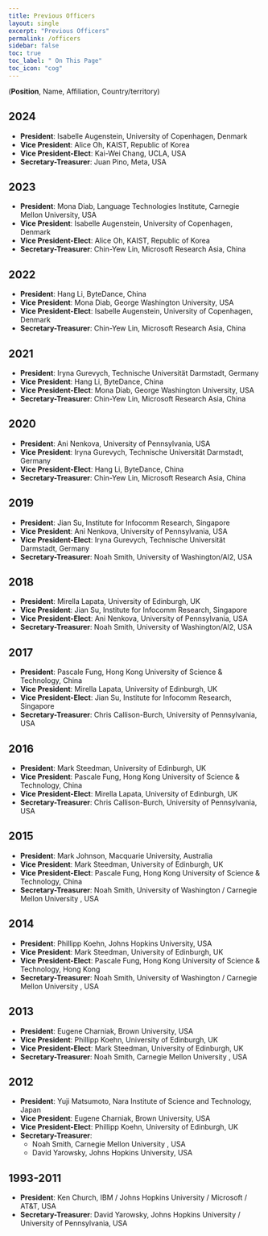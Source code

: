 ```yaml
---
title: Previous Officers
layout: single
excerpt: "Previous Officers"
permalink: /officers
sidebar: false
toc: true
toc_label: " On This Page"
toc_icon: "cog"
---
```


(**Position**, Name, Affiliation, Country/territory)
## 2024
- **President**: Isabelle Augenstein, University of Copenhagen, Denmark<br/>
- **Vice President**: Alice Oh, KAIST, Republic of Korea<br/>
- **Vice President-Elect**: Kai-Wei Chang, UCLA, USA<br/>
- **Secretary-Treasurer**: Juan Pino, Meta, USA<br/>
## 2023
- **President**: Mona Diab, Language Technologies Institute, Carnegie Mellon University, USA<br/>
- **Vice President**: Isabelle Augenstein, University of Copenhagen, Denmark<br/>
- **Vice President-Elect**: Alice Oh, KAIST, Republic of Korea<br/>
- **Secretary-Treasurer**: Chin-Yew Lin, Microsoft Research Asia, China
## 2022
- **President**: Hang Li, ByteDance, China<br/>
- **Vice President**: Mona Diab, George Washington University, USA<br/>
- **Vice President-Elect**: Isabelle Augenstein, University of Copenhagen, Denmark<br/>
- **Secretary-Treasurer**: Chin-Yew Lin, Microsoft Research Asia, China
## 2021
- **President**: Iryna Gurevych, Technische Universität Darmstadt, Germany<br/>
- **Vice President**: Hang Li, ByteDance, China<br/>
- **Vice President-Elect**: Mona Diab, George Washington University, USA<br/>
- **Secretary-Treasurer**: Chin-Yew Lin, Microsoft Research Asia, China
## 2020
- **President**: Ani Nenkova, University of Pennsylvania, USA<br/>
- **Vice President**: Iryna Gurevych, Technische Universität Darmstadt, Germany<br/>
- **Vice President-Elect**: Hang Li, ByteDance, China<br/>
- **Secretary-Treasurer**: Chin-Yew Lin, Microsoft Research Asia, China

## 2019
- **President**: Jian Su, Institute for Infocomm Research, Singapore<br/>
- **Vice President**: Ani Nenkova, University of Pennsylvania, USA<br/>
- **Vice President-Elect**: Iryna Gurevych, Technische Universität Darmstadt, Germany<br/>
- **Secretary-Treasurer**: Noah Smith, University of Washington/AI2, USA

## 2018
- **President**: Mirella Lapata, University of Edinburgh, UK<br/>
- **Vice President**: Jian Su, Institute for Infocomm Research, Singapore<br/>
- **Vice President-Elect**: Ani Nenkova, University of Pennsylvania, USA<br/>
- **Secretary-Treasurer**: Noah Smith, University of Washington/AI2, USA

## 2017
- **President**: Pascale Fung, Hong Kong University of Science & Technology, China<br/>
- **Vice President**: Mirella Lapata, University of Edinburgh, UK<br/>
- **Vice President-Elect**: Jian Su, Institute for Infocomm Research, Singapore<br/>
- **Secretary-Treasurer**: Chris Callison-Burch, University of Pennsylvania, USA

## 2016
- **President**: Mark Steedman, University of Edinburgh, UK<br/>
- **Vice President**: Pascale Fung, Hong Kong University of Science & Technology, China<br/>
- **Vice President-Elect**: Mirella Lapata, University of Edinburgh, UK<br/>
- **Secretary-Treasurer**: Chris Callison-Burch, University of Pennsylvania, USA

## 2015
- **President**: Mark Johnson, Macquarie University, Australia<br/>
- **Vice President**: Mark Steedman, University of Edinburgh, UK<br/>
- **Vice President-Elect**: Pascale Fung, Hong Kong University of Science & Technology, China<br/>
- **Secretary-Treasurer**: Noah Smith, University of Washington / Carnegie Mellon University , USA

## 2014

- **President**: Phillipp Koehn, Johns Hopkins University, USA<br/>
- **Vice President**: Mark Steedman, University of Edinburgh, UK<br/>
- **Vice President-Elect**: Pascale Fung, Hong Kong University of Science & Technology, Hong Kong<br/>
- **Secretary-Treasurer**: Noah Smith, University of Washington / Carnegie Mellon University , USA

## 2013
- **President**: Eugene Charniak, Brown University, USA<br/>
- **Vice President**: Phillipp Koehn, University of Edinburgh, UK<br/>
- **Vice President-Elect**: Mark Steedman, University of Edinburgh, UK<br/>
- **Secretary-Treasurer**: Noah Smith, Carnegie Mellon University , USA

## 2012
- **President**: Yuji Matsumoto, Nara Institute of Science and Technology, Japan<br/>
- **Vice President**: Eugene Charniak, Brown University, USA<br/>
- **Vice President-Elect**: Phillipp Koehn, University of Edinburgh, UK<br/>
- **Secretary-Treasurer**: 
  - Noah Smith, Carnegie Mellon University , USA<br/>
  - David Yarowsky, Johns Hopkins University, USA

## 1993-2011
- **President**: Ken Church, IBM / Johns Hopkins University / Microsoft / AT&T, USA<br/>
- **Secretary-Treasurer**: David Yarowsky, Johns Hopkins University / University of Pennsylvania, USA
